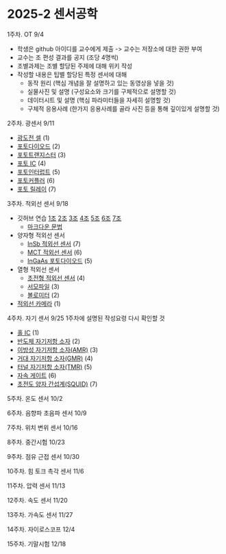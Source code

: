 # 2025-2 센서공학

1주차. OT 9/4
- 학생은 github 아이디를 교수에게 제출 -> 교수는 저장소에 대한 권한 부여
- 교수는 조 편성 결과를 공지 (조당 4명씩)
- 조별과제는 조별 할당된 주제에 대해 위키 작성
- 작성할 내용은 팁별 할당된 특정 센서에 대해
  - 동작 원리 (핵심 개념을 잘 설명하고 있는 동영상을 넣을 것)
  - 실물사진 및 설명 (구성요소와 크기를 구체적으로 설명할 것) 
  - 데이터시트 및 설명 (핵심 파라미터들을 자세히 설명할 것)
  - 구체적 응용사례 (한가지 응용사례를 골라 사진 등을 통해 깊이있게 설명할 것)

2주차. 광센서 9/11
- [광도전 셀](광센서/광도전_셀.md) (1)
- [포토다이오드](광센서/포토다이오드.md) (2)
- [포토트랜지스터](광센서/포토트랜지스터.md) (3)
- [포토 IC](광센서/포토_IC.md) (4)
- [포토인터럽트](광센서/포토인터럽트.md) (5)
- [포토커플러](광센서/포토커플러.md) (6)
- [포토 릴레이](광센서/포토릴레이.md) (7) 
<!-- - [광전자 방출효과](광센서/광전자_방출효과.md) -->

3주차. 적외선 센서 9/18
- 깃허브 연습 [1조](/연습/1조.md) [2조](/연습/2조.md) [3조](/연습/3조.md) [4조](/연습/4조.md) [5조](/연습/5조.md) [6조](/연습/6조.md) [7조](/연습/7조.md)
  - [마크다운 문법](https://docs.github.com/ko/get-started/writing-on-github/getting-started-with-writing-and-formatting-on-github/basic-writing-and-formatting-syntax)
- 양자형 적외선 센서  
  - [InSb 적외선 센서](적외선_센서/InSb_적외선_센서.md) (7)
  - [MCT 적외선 센서](적외선_센서/MCT_적외선_센서.md) (6)
  - [InGaAs 포토다이오드](적외선_센서/InGaAs_포토다이오드.md) (5)
- 열형 적외선 센서
  - [초전형 적외선 센서](적외선_센서/초전형_적외선_센서.md) (4)
  - [서모파일](적외선_센서/서모파일.md) (3) 
  - [볼로미터](적외선_센서/볼로미터.md) (2)
- [적외선 카메라](적외선_센서/적외선_카메라.md) (1)

4주차. 자기 센서 9/25
1주차에 설명된 작성요령 다시 확인할 것
- [홀 IC](자기_센서/홀_IC.md) (1)
- [반도체 자기저항 소자](자기_센서/반도체_MR.md) (2)
- [이방성 자기저항 소자(AMR)](자기_센서/AMR.md) (3)
- [거대 자기저항 소자(GMR)](자기_센서/GMR.md) (4)
- [터널 자기저항 소자(TMR)](자기_센서/TMR.md) (5)
- [자속 게이트](자기_센서/자속_게이트.md) (6)
- [초전도 양자 간섭계(SQUID)](자기_센서/SQUID.md) (7)

5주차. 온도 센서 10/2

6주차. 음향파 초음파 센서 10/9

7주차. 위치 변위 센서 10/16

8주차. 중간시험 10/23

9주차. 점유 근접 센서 10/30

10주차. 힘 토크 촉각 센서 11/6

11주차. 압력 센서 11/13

12주차. 속도 센서 11/20

13주차. 가속도 센서 11/27

14주차. 자이로스코프 12/4

15주차. 기말시험 12/18

  
